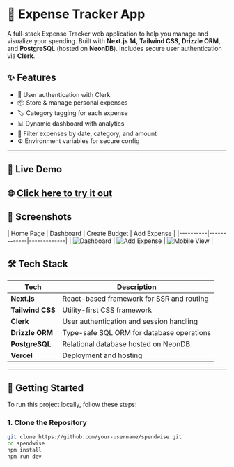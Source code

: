 # 💸 Expense Tracker App

A full-stack Expense Tracker web application to help you manage and visualize your spending. Built with **Next.js 14**, **Tailwind CSS**, **Drizzle ORM**, and **PostgreSQL** (hosted on **NeonDB**). Includes secure user authentication via **Clerk**.

## ✨ Features

- 🔐 User authentication with Clerk
- 📦 Store & manage personal expenses
- 🏷️ Category tagging for each expense
- 📊 Dynamic dashboard with analytics
- 🔎 Filter expenses by date, category, and amount
- ⚙️ Environment variables for secure config

---

## 🔗 Live Demo

🌐 **[Click here to try it out](https://your-vercel-link.vercel.app/)**  
---


## 📸 Screenshots

| Home Page | Dashboard | Create Budget | Add Expense | 
|----------|-------------|-------------|
| ![Dashboard](./public/screenshots/dashboard.png) | ![Add Expense](./public/screenshots/add-expense.png) | ![Mobile View](./public/screenshots/mobile.png) |


## 🛠️ Tech Stack

| Tech             | Description                                |
|------------------|--------------------------------------------|
| **Next.js**      | React-based framework for SSR and routing  |
| **Tailwind CSS** | Utility-first CSS framework                |
| **Clerk**        | User authentication and session handling   |
| **Drizzle ORM**  | Type-safe SQL ORM for database operations  |
| **PostgreSQL**   | Relational database hosted on NeonDB       |
| **Vercel**       | Deployment and hosting                     |

---


## 🧰 Getting Started

To run this project locally, follow these steps:

### 1. **Clone the Repository**

```bash
git clone https://github.com/your-username/spendwise.git
cd spendwise
npm install
npm run dev


